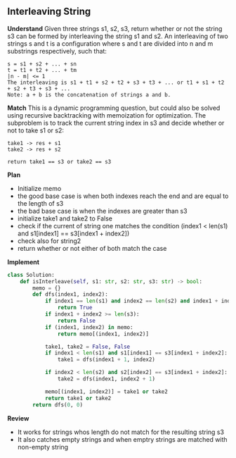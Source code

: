 ## Interleaving String

**Understand**
Given three strings s1, s2, s3, return whether or not the string s3 can be formed by interleaving the string s1 and s2. An interleaving of two strings s and t is a configuration where s and t are divided into n and m substrings respectively, such that:

```
s = s1 + s2 + ... + sn
t = t1 + t2 + ... + tm
|n - m| <= 1
The interleaving is s1 + t1 + s2 + t2 + s3 + t3 + ... or t1 + s1 + t2 + s2 + t3 + s3 + ...
Note: a + b is the concatenation of strings a and b.
```

**Match**
This is a dynamic programming question, but could also be solved using recursive backtracking with memoization for optimization.
The subproblem is to track the current string index in s3 and decide whether or not to take s1 or s2:

```
take1 -> res + s1
take2 -> res + s2

return take1 == s3 or take2 == s3
```

**Plan**

- Initialize memo
- the good base case is when both indexes reach the end and are equal to the length of s3
- the bad base case is when the indexes are greater than s3
- initialize take1 and take2 to False
- check if the current of string one matches the condition (index1 < len(s1) and s1[index1] == s3[index1 + index2])
- check also for string2
- return whether or not either of both match the case

**Implement**

```py
class Solution:
    def isInterleave(self, s1: str, s2: str, s3: str) -> bool:
        memo = {}
        def dfs(index1, index2):
            if index1 == len(s1) and index2 == len(s2) and index1 + index2 == len(s3):
                return True
            if index1 + index2 >= len(s3):
                return False
            if (index1, index2) in memo:
                return memo[(index1, index2)]

            take1, take2 = False, False
            if index1 < len(s1) and s1[index1] == s3[index1 + index2]:
                take1 = dfs(index1 + 1, index2)

            if index2 < len(s2) and s2[index2] == s3[index1 + index2]:
                take2 = dfs(index1, index2 + 1)

            memo[(index1, index2)] = take1 or take2
            return take1 or take2
        return dfs(0, 0)
```

**Review**

- It works for strings whos length do not match for the resulting string s3
- It also catches empty strings and when emptry strings are matched with non-empty string
